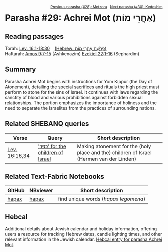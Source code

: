 <span style="float: right;"><sup><a href="../28%20-%20Metzora">Previous parasha (#28): Metzora</a> &nbsp;&nbsp;<a href="../30%20-%20Kedoshim">Next parasha (#30): Kedoshim</a></sup></span>

# Parasha #29: Achrei Mot (אַחֲרֵי מוֹת)

## Reading passages

Torah: [Lev. 16:1-18:30](https://www.stepbible.org/?q=version=NASB2020|reference=Lev.16:1-18:30&options=HNVUG) &nbsp;&nbsp; [(Hebrew: פָּרָשַׁת אַחֲרֵי מוֹת)](https://tikkun.io/#/p/achrei-mot)<br>
Haftarah: 
[Amos 9:7-15](https://www.stepbible.org/?q=version=NASB2020|reference=Amos.9:7-15&options=HNVUG) (Ashkenazim)
[Ezekiel 22:1-16](https://www.stepbible.org/?q=version=NASB2020|reference=Eze.22:1-16&options=HNVUG) (Sephardim)

## Summary

Parasha Achrei Mot begins with instructions for Yom Kippur (the Day of Atonement), detailing the special sacrifices and rituals the high priest must perform to atone for the sins of Israel. It continues with laws regarding the sanctity of blood and various prohibitions against forbidden sexual relationships. The portion emphasizes the importance of holiness and the need to separate the Israelites from the practices of surrounding nations​​.

## Related SHEBANQ queries

Verse | Query | Short description
--- | --- | --- 
<a href="https://www.stepbible.org/?q=version=NASB2020\|reference=Lev.16:16,34&options=HNVUG" target="_blank">Lev. 16:16,34</a> | <a href="https://shebanq.ancient-data.org/hebrew/text?iid=7045	&version=2021&page=1&mr=r&qw=q" target="_blank">'כפר' for the children of Israel</a> | Making atonement for the (holy place and the) children of Israel (Hermen van der Linden)


## Related Text-Fabric Notebooks

GitHub | NBviewer | Short description
---|---|---
[hapax](hapax.ipynb) | [hapax](https://nbviewer.org/github/tonyjurg/Parashot/blob/main/WeeklyParasha/29%20-%20Achrei%20Mot/hapax.ipynb)| find unique words (*hapax legomena*)

## Hebcal

Additional details about Jewish calendar and holiday information, offering users a resource for tracking Hebrew dates, candle lighting times, and other relevant information in the Jewish calendar. [Hebcal entry for parasha Achrei Mot](https://www.hebcal.com/sedrot/achrei-mot).

